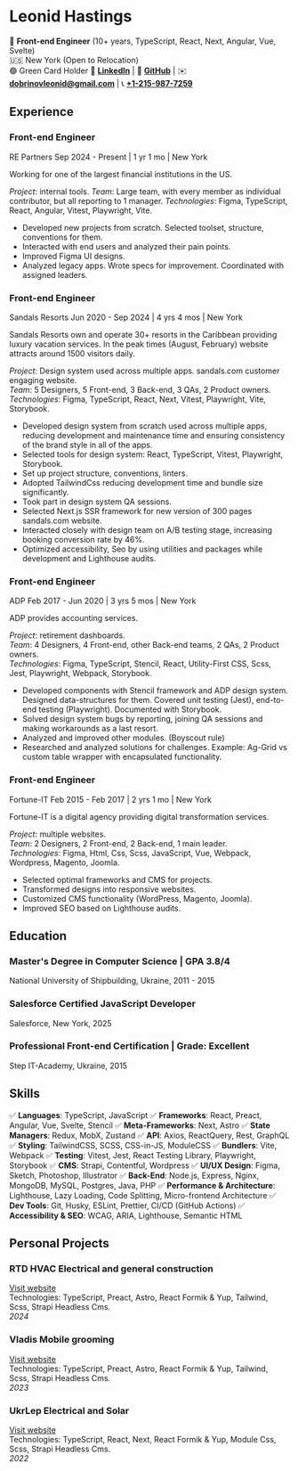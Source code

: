 # Leonid Hastings

📌 **Front-end Engineer** (10+ years, TypeScript, React, Next, Angular, Vue, Svelte)  
🇺🇸 New York (Open to Relocation)  
🟢 Green Card Holder
🔗 **[LinkedIn](https://www.linkedin.com/in/leon740/)** | 🔗 **[GitHub](https://github.com/Leon740)** | ✉️ **[dobrinovleonid@gmail.com](mailto:dobrinovleonid@gmail.com)** | 📞 **[+1-215-987-7259](tel:12159877259)**

## Experience

### Front-end Engineer

RE Partners
Sep 2024 - Present | 1 yr 1 mo | New York

Working for one of the largest financial institutions in the US.

_Project_: internal tools.
_Team_: Large team, with every member as individual contributor, but all reporting to 1 manager.
_Technologies_: Figma, TypeScript, React, Angular, Vitest, Playwright, Vite.

- Developed new projects from scratch. Selected toolset, structure, conventions for them.
- Interacted with end users and analyzed their pain points.
- Improved Figma UI designs.
- Analyzed legacy apps. Wrote specs for improvement. Coordinated with assigned leaders.

### Front-end Engineer

Sandals Resorts
Jun 2020 - Sep 2024 | 4 yrs 4 mos | New York

Sandals Resorts own and operate 30+ resorts in the Caribbean providing luxury vacation services. In the peak times (August, February) website attracts around 1500 visitors daily.

_Project_: Design system used across multiple apps. sandals.com customer engaging website.  
_Team_: 5 Designers, 5 Front-end, 3 Back-end, 3 QAs, 2 Product owners.  
_Technologies_: Figma, TypeScript, React, Next, Vitest, Playwright, Vite, Storybook.

- Developed design system from scratch used across multiple apps, reducing development and maintenance time and ensuring consistency of the brand style in all of the apps.
- Selected tools for design system: React, TypeScript, Vitest, Playwright, Storybook.
- Set up project structure, conventions, linters.
- Adopted TailwindCss reducing development time and bundle size significantly.
- Took part in design system QA sessions.
- Selected Next.js SSR framework for new version of 300 pages sandals.com website.
- Interacted closely with design team on A/B testing stage, increasing booking conversion rate by 46%.
- Optimized accessibility, Seo by using utilities and packages while development and Lighthouse audits.

### Front-end Engineer

ADP
Feb 2017 - Jun 2020 | 3 yrs 5 mos | New York

ADP provides accounting services.

_Project_: retirement dashboards.  
_Team_: 4 Designers, 4 Front-end, other Back-end teams, 2 QAs, 2 Product owners.  
_Technologies_: Figma, TypeScript, Stencil, React, Utility-First CSS, Scss, Jest, Playwright, Webpack, Storybook.

- Developed components with Stencil framework and ADP design system. Designed data-structures for them. Covered unit testing (Jest), end-to-end testing (Playwright). Documented with Storybook.
- Solved design system bugs by reporting, joining QA sessions and making workarounds as a last resort.
- Analyzed and improved other modules. (Boyscout rule)
- Researched and analyzed solutions for challenges.
  Example: Ag-Grid vs custom table wrapper with encapsulated functionality.

### Front-end Engineer

Fortune-IT
Feb 2015 - Feb 2017 | 2 yrs 1 mo | New York

Fortune-IT is a digital agency providing digital transformation services.

_Project_: multiple websites.  
_Team_: 2 Designers, 2 Front-end, 2 Back-end, 1 main leader.  
_Technologies_: Figma, Html, Css, Scss, JavaScript, Vue, Webpack, Wordpress, Magento, Joomla.

- Selected optimal frameworks and CMS for projects.
- Transformed designs into responsive websites.
- Customized CMS functionality (WordPress, Magento, Joomla).
- Improved SEO based on Lighthouse audits.

## Education

### Master's Degree in Computer Science | GPA 3.8/4

National University of Shipbuilding, Ukraine, 2011 - 2015

### Salesforce Certified JavaScript Developer

Salesforce, New York, 2025

### Professional Front-end Certification | Grade: Excellent

Step IT-Academy, Ukraine, 2015

## Skills

✅ **Languages**: TypeScript, JavaScript
✅ **Frameworks**: React, Preact, Angular, Vue, Svelte, Stencil
✅ **Meta-Frameworks**: Next, Astro
✅ **State Managers**: Redux, MobX, Zustand
✅ **API**: Axios, ReactQuery, Rest, GraphQL
✅ **Styling**: TailwindCSS, SCSS, CSS-in-JS, ModuleCSS
✅ **Bundlers**: Vite, Webpack
✅ **Testing**: Vitest, Jest, React Testing Library, Playwright, Storybook
✅ **CMS**: Strapi, Contentful, Wordpress
✅ **UI/UX Design**: Figma, Sketch, Photoshop, Illustrator
✅ **Back-End**: Node.js, Express, Nginx, MongoDB, MySQL, Postgres, Java, PHP
✅ **Performance & Architecture**: Lighthouse, Lazy Loading, Code Splitting, Micro-frontend Architecture
✅ **Dev Tools**: Git, Husky, ESLint, Prettier, CI/CD (GitHub Actions)
✅ **Accessibility & SEO**: WCAG, ARIA, Lighthouse, Semantic HTML

## Personal Projects

### RTD HVAC Electrical and general construction

[Visit website](https://rtdhvac.netlify.app)  
Technologies: TypeScript, Preact, Astro, React Formik & Yup, Tailwind, Scss, Strapi Headless Cms.  
_2024_

### Vladis Mobile grooming

[Visit website](https://vladismobilgrooming.com)  
Technologies: TypeScript, Preact, Astro, React Formik & Yup, Tailwind, Scss, Strapi Headless Cms.  
_2023_

### UkrLep Electrical and Solar

[Visit website](https://ukrlep.com)  
Technologies: TypeScript, React, Next, React Formik & Yup, Module Css, Scss, Strapi Headless Cms.  
_2022_

<!-- Front-end Engineer, Senior Frontend Developer, UI Engineer, Web Developer, Software Engineer, JavaScript, TypeScript, React, Next.js, Angular, Stencil, Vue, Astro, Gatsby, Node.js, Redux, Zustand, GraphQL, REST API, HTML5, CSS3, SCSS, Less, TailwindCSS, Bootstrap, Material UI, Mantine, Utility-First CSS, Figma, UI/UX Design, Design Systems, Component Libraries, Storybook, Responsive Design, Accessibility, WCAG, SEO Optimization, Lighthouse, Jest, Vitest, Playwright, Cypress, Unit Testing, Integration Testing, End-to-End Testing, Agile, Scrum, Jira, Git, GitHub, Bitbucket, CI/CD, Vite, Webpack, Performance Optimization, Cloud Integration, Microfrontends, Data Visualization, D3.js, High-Performance UI, Robotics, Artificial Intelligence, Machine Learning, Deep Learning, Neural Networks, Computer Vision, Autonomous Systems, Drone Software, Embedded UI, Human-Computer Interaction, Tesla, Apple, Meta, Google, Netflix, Amazon, Microsoft, OpenAI, Big Tech, Startups, Innovation, Cutting-edge Technology.
 -->
